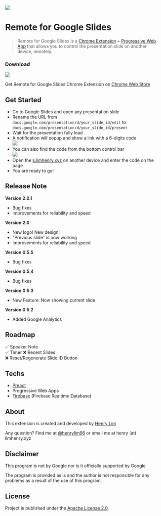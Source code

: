![](https://i.imgur.com/R9nLK8w.jpg)

# Remote for Google Slides

> Remote for Google Slides is a [Chrome Extension]() + [Progressive Web App]() that allows you to control the presentation slide on another device, remotely.


### Download
[![](http://i.imgur.com/xFuWEDa.png)](https://chrome.google.com/webstore/detail/google-slides-remote/pojijacppbhikhkmegdoechbfiiibppi?utm_source=github)

Get Remote for Google Slides Chrome Extension on [Chrome Web Store](https://chrome.google.com/webstore/detail/google-slides-remote/pojijacppbhikhkmegdoechbfiiibppi?utm_source=github)

## Get Started
 - Go to Google Slides and open any presentation slide
 - Rename the URL from `docs.google.com/presentation/d/your_slide_id/edit` to `docs.google.com/presentation/d/your_slide_id/present`
 - Wait for the presentation fully load
 - A notification will popup and show a link with a 6-digits code  
![](https://i.imgur.com/vDRTaoY.png)  
 - You can also find the code from the bottom control bar  
![](https://i.imgur.com/MQAg496.png)  
 - Open the [s.limhenry.xyz](https://slides.limhenry.xyz) on another device and enter the code on the page
 - You are ready to go!

## Release Note
**Version 2.0.1** 
 - Bug fixes  
 - Improvements for reliability and speed  
 
**Version 2.0**  
 - New logo! New design!  
 - "Previous slide" is now working  
 - Improvements for reliability and speed  
  
**Version 0.5.5**  
 - Bug fixes   

**Version 0.5.4**  
 - Bug fixes  

**Version 0.5.3**  
 - New Feature: Now showing current slide  

**Version 0.5.2**  
 - Added Google Analytics  
 
## Roadmap
 :white_check_mark: Speaker Note  
 :white_check_mark: Timer
 :x: Recent Slides  
 :x: Reset/Regenerate Slide ID Button
 
## Techs
 - [Preact](https://preactjs.com/)  
 - Progressive Web Apps  
 - [Firebase](https://firebase.google.com) (Firebase Realtime Database)  

## About
This extension is created and developed by [Henry Lim](https://limhenry.xyz)

Any question? Find me at [@henrylim96](https://twitter.com/henrylim96) or email me at henry (at) limhenry.xyz

## Disclaimer
This program is not by Google nor is it officially supported by Google

The program is provided as is and the author is not responsible for any problems as a result of the use of this program.

## License
Project is published under the [Apache License 2.0](LICENSE).
